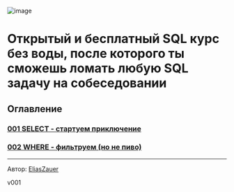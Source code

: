 ![image](https://github.com/user-attachments/assets/d4eea93d-6f6c-48dc-a1fc-03744545f9d0)

# Открытый и бесплатный SQL курс без воды, после которого ты сможешь ломать любую SQL задачу на собеседовании 

## Оглавление
### [001 SELECT - стартуем приключение](https://github.com/EliasGreen/SQL-Interview-Course/blob/main/course/001%20SELECT.md)
### [002 WHERE - фильтруем (но не пиво)](https://github.com/EliasGreen/SQL-Interview-Course/blob/main/course/002%20WHERE.md)

-----
Автор: [EliasZauer](https://t.me/EliasZauer)

v001
